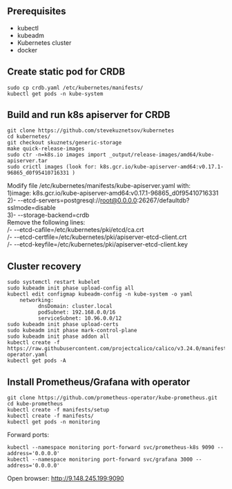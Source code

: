 ## Prerequisites
- kubectl
- kubeadm
- Kubernetes cluster
- docker

## Create static pod for CRDB
```shell
sudo cp crdb.yaml /etc/kubernetes/manifests/
kubectl get pods -n kube-system
```

## Build and run k8s apiserver for CRDB
```shell
git clone https://github.com/stevekuznetsov/kubernetes
cd kubernetes/
git checkout skuznets/generic-storage
make quick-release-images
sudo ctr -n=k8s.io images import _output/release-images/amd64/kube-apiserver.tar
sudo crictl images (look for: k8s.gcr.io/kube-apiserver-amd64:v0.17.1-96865_d0f95410716331 )
```
Modify file /etc/kubernetes/manifests/kube-apiserver.yaml with:  
1)image: k8s.gcr.io/kube-apiserver-amd64:v0.17.1-96865_d0f95410716331  
2)- --etcd-servers=postgresql://root@0.0.0.0:26267/defaultdb?sslmode=disable  
3)- --storage-backend=crdb  
Remove the following lines:  
    /- --etcd-cafile=/etc/kubernetes/pki/etcd/ca.crt  
    /- --etcd-certfile=/etc/kubernetes/pki/apiserver-etcd-client.crt  
    /- --etcd-keyfile=/etc/kubernetes/pki/apiserver-etcd-client.key


## Cluster recovery
```shell
sudo systemctl restart kubelet
sudo kubeadm init phase upload-config all
kubectl edit configmap kubeadm-config -n kube-system -o yaml
	networking:
      	  dnsDomain: cluster.local
      	  podSubnet: 192.168.0.0/16
      	  serviceSubnet: 10.96.0.0/12
sudo kubeadm init phase upload-certs
sudo kubeadm init phase mark-control-plane
sudo kubeadm init phase addon all
kubectl create -f https://raw.githubusercontent.com/projectcalico/calico/v3.24.0/manifests/tigera-operator.yaml
kubectl get pods -A
```

## Install Prometheus/Grafana with operator
```shell
git clone https://github.com/prometheus-operator/kube-prometheus.git
cd kube-prometheus
kubectl create -f manifests/setup
kubectl create -f manifests/
kubectl get pods -n monitoring
```
Forward ports:  
```shell
kubectl --namespace monitoring port-forward svc/prometheus-k8s 9090 --address='0.0.0.0'
kubectl --namespace monitoring port-forward svc/grafana 3000 --address='0.0.0.0'
```
Open browser:  http://9.148.245.199:9090

